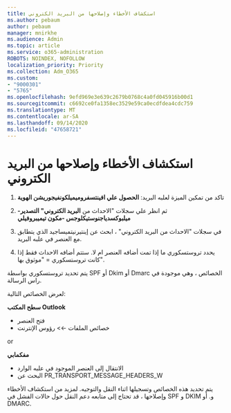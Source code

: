 ```yaml
---
title: استكشاف الأخطاء وإصلاحها من البريد الكتروني
ms.author: pebaum
author: pebaum
manager: mnirkhe
ms.audience: Admin
ms.topic: article
ms.service: o365-administration
ROBOTS: NOINDEX, NOFOLLOW
localization_priority: Priority
ms.collection: Adm_O365
ms.custom:
- "9000301"
- "5765"
ms.openlocfilehash: 9efd969e3e639c2679b0768c4a0fd045916b00d1
ms.sourcegitcommit: c6692ce0fa1358ec3529e59ca0ecdfdea4cdc759
ms.translationtype: MT
ms.contentlocale: ar-SA
ms.lasthandoff: 09/14/2020
ms.locfileid: "47658721"
---
```

# <a name="troubleshooting-events-from-email"></a>استكشاف الأخطاء وإصلاحها من البريد الكتروني

1. تاكد من تمكين الميزة لعلبه البريد: **الحصول علي افينتسفروميميلكونفيجوريشن <mailbox> الهوية**

2. ثم انظر علي سجلات "الاحداث من **البريد الكتروني" التصدير-ميلبوكسدياجنوستيكلوجس <mailbox> -مكون تيميبروفيلي**

3. في سجلات "الاحداث من البريد الكتروني" ، ابحث عن إينتيرنيتميساجيد الذي يتطابق مع العنصر في علبه البريد.  

4. يحدد تروستسكوري ما إذا تمت أضافه العنصر ام لا. ستتم أضافه الاحداث فقط إذا كانت تروستسكوري = "موثوق بها".

يتم تحديد تروستسكوري بواسطة SPF أو Dkim أو Dmarc الخصائص ، وهي موجودة في راس الرسالة.

لعرض الخصائص التالية:

**سطح المكتب Outlook**

- فتح العنصر
- خصائص الملفات >-> رؤوس الإنترنت

or

**مفكمابي**

- الانتقال إلى العنصر الموجود في علبه الوارد
- البحث عن PR_TRANSPORT_MESSAGE_HEADERS_W

يتم تحديد هذه الخصائص وتسجيلها اثناء النقل والتوجيه. لمزيد من استكشاف الأخطاء وإصلاحها ، قد تحتاج إلى متابعه دعم النقل حول حالات الفشل في SPF و DKIM و. أو DMARC.